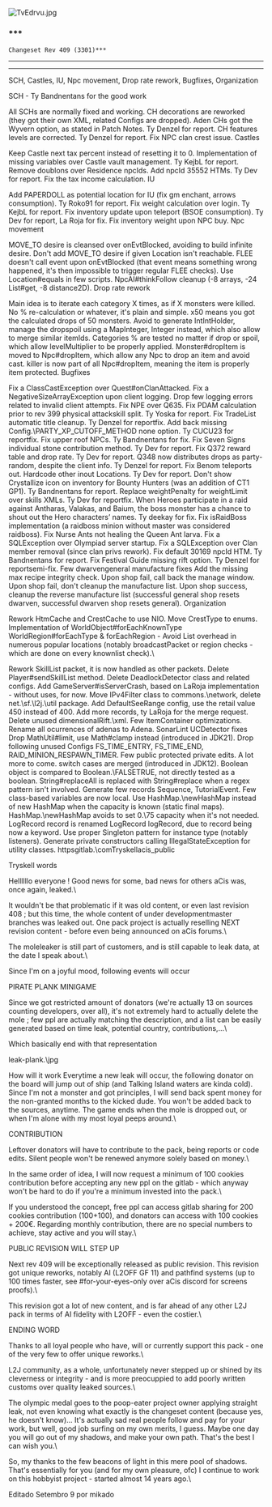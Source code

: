 ![TvEdrvu.jpg](https://i.imgur.com/TvEdrvu.jpg)

### ***
    Changeset Rev 409 (3301)***

---

---

SCH, Castles, IU, Npc movement, Drop rate rework, Bugfixes, Organization

SCH - Ty Bandnentans for the good work

All SCHs are normally fixed and working.
CH decorations are reworked (they got their own XML, related Configs are dropped).
Aden CHs got the Wyvern option, as stated in Patch Notes.
Ty Denzel for report.
CH features levels are corrected.
Ty Denzel for report.
Fix NPC clan crest issue.
Castles

Keep Castle next tax percent instead of resetting it to 0.
Implementation of missing variables over Castle vault management.
Ty KejbL for report.
Remove doublons over Residence npcIds.
Add npcId 35552 HTMs.
Ty Dev for report.
Fix the tax income calculation.
IU

Add PAPERDOLL as potential location for IU (fix gm enchant, arrows consumption).
Ty Roko91 for report.
Fix weight calculation over login.
Ty KejbL for report.
Fix inventory update upon teleport (BSOE consumption).
Ty Dev for report, La Roja for fix.
Fix inventory weight upon NPC buy.
Npc movement

MOVE_TO desire is cleansed over onEvtBlocked, avoiding to build infinite desire.
Don't add MOVE_TO desire if given Location isn't reachable.
FLEE doesn't call event upon onEvtBlocked (that event means something wrong happened, it's then impossible to trigger regular FLEE checks).
Use Location#equals in few scripts.
NpcAI#thinkFollow cleanup (-8 arrays, -24 List#get, -8 distance2D).
Drop rate rework

Main idea is to iterate each category X times, as if X monsters were killed.
No % re-calculation or whatever, it's plain and simple.
x50 means you got the calculated drops of 50 monsters.
Avoid to generate IntIntHolder, manage the dropspoil using a MapInteger, Integer instead, which also allow to merge similar itemIds.
Categories % are tested no matter if drop or spoil, which allow levelMultiplier to be properly applied.
Monster#dropItem is moved to Npc#dropItem, which allow any Npc to drop an item and avoid cast.
killer is now part of all Npc#dropItem, meaning the item is properly item protected.
Bugfixes

Fix a ClassCastException over Quest#onClanAttacked.
Fix a NegativeSizeArrayException upon client logging.
Drop few logging errors related to invalid client attempts.
Fix NPE over Q635.
Fix PDAM calculation prior to rev 399 physical attackskill split.
Ty Yoska for report.
Fix TradeList automatic title cleanup.
Ty Denzel for reportfix.
Add back missing Config.\PARTY_XP_CUTOFF_METHOD none option.
Ty CUCU23 for reportfix.
Fix upper roof NPCs.
Ty Bandnentans for fix.
Fix Seven Signs individual stone contribution method.
Ty Dev for report.
Fix Q372 reward table and drop rate.
Ty Dev for report.
Q348 now distributes drops as party-random, despite the client info.
Ty Denzel for report.
Fix Benom teleports out.
Hardcode other inout Locations.
Ty Dev for report.
Don't show Crystallize icon on inventory for Bounty Hunters (was an addition of CT1 GP1).
Ty Bandnentans for report.
Replace weightPenalty for weightLimit over skills XMLs.
Ty Dev for reportfix.
When Heroes participate in a raid against Antharas, Valakas, and Baium, the boss monster has a chance to shout out the Hero characters’ names.
Ty deekay for fix.
Fix isRaidBoss implementation (a raidboss minion without master was considered raidboss).
Fix Nurse Ants not healing the Queen Ant larva.
Fix a SQLException over Olympiad server startup.
Fix a SQLException over Clan member removal (since clan privs rework).
Fix default 30169 npcId HTM.
Ty Bandnentans for report.
Fix Festival Guide missing rift option.
Ty Denzel for reportsemi-fix.
Few dwarvengeneral manufacture fixes
Add the missing max recipe integrity check.
Upon shop fail, call back the manage window.
Upon shop fail, don't cleanup the manufacture list.
Upon shop success, cleanup the reverse manufacture list (successful general shop resets dwarven, successful dwarven shop resets general).
Organization

Rework HtmCache and CrestCache to use NIO.
Move CrestType to enums.
Implementation of WorldObject#forEachKnownType WorldRegion#forEachType & forEachRegion - Avoid List overhead in numerous popular locations (notably broadcastPacket or region checks - which are done on every knownlist check).\

Rework SkillList packet, it is now handled as other packets.
Delete Player#sendSkillList method.
Delete DeadlockDetector class and related configs.
Add GameServer#isServerCrash, based on LaRoja implementation - without uses, for now.
Move IPv4Filter class to commons.\network, delete net.\sf.\l2j.\util package.
Add DefaultSeeRange config, use the retail value 450 instead of 400.
Add more records, ty LaRoja for the merge request.
Delete unused dimensionalRift.\xml.
Few ItemContainer optimizations.
Rename all ocurrences of adenas to Adena.
SonarLint UCDetector fixes
Drop MathUtil#limit, use Math#clamp instead (introduced in JDK21).
Drop following unused Configs FS_TIME_ENTRY, FS_TIME_END, RAID_MINION_RESPAWN_TIMER.
Few public protected private edits.
A lot more to come.
switch cases are merged (introduced in JDK12).
Boolean object is compared to Boolean.\FALSETRUE, not directly tested as a boolean.
String#replaceAll is replaced with String#replace when a regex pattern isn't involved.
Generate few records Sequence, TutorialEvent.
Few class-based variables are now local.
Use HashMap.\newHashMap instead of new HashMap when the capacity is known (static final maps).
HashMap.\newHashMap avoids to set 0.\75 capacity when it's not needed.
LogRecord record is renamed LogRecord logRecord, due to record being now a keyword.
Use proper Singleton pattern for instance type (notably listeners).
Generate private constructors calling IllegalStateException for utility classes.
httpsgitlab.\comTryskellacis_public

Tryskell words

Hellllllo everyone ! Good news for some, bad news for others aCis was, once again, leaked.\

It wouldn't be that problematic if it was old content, or even last revision 408 ; but this time, the whole content of under developmentmaster branches was leaked out.
One pack project is actually reselling NEXT revision content - before even being announced on aCis forums.\

The moleleaker is still part of customers, and is still capable to leak data, at the date I speak about.\

Since I'm on a joyful mood, following events will occur

PIRATE PLANK MINIGAME

Since we got restricted amount of donators (we're actually 13 on sources counting developers, over all), it's not extremely hard to actually delete the mole ; few ppl are actually matching the description, and a list can be easily generated based on time leak, potential country, contributions,.\.\.\

Which basically end with that representation

leak-plank.\jpg

How will it work Everytime a new leak will occur, the following donator on the board will jump out of ship (and Talking Island waters are kinda cold).
Since I'm not a monster and got principles, I will send back spent money for the non-granted months to the kicked dude.
You won't be added back to the sources, anytime.
The game ends when the mole is dropped out, or when I'm alone with my most loyal peeps around.\

CONTRIBUTION

Leftover donators will have to contribute to the pack, being reports or code edits.
Silent people won't be renewed anymore solely based on money.\

In the same order of idea, I will now request a minimum of 100 cookies contribution before accepting any new ppl on the gitlab - which anyway won't be hard to do if you're a minimum invested into the pack.\

If you understood the concept, free ppl can access gitlab sharing for 200 cookies contribution (100+100), and donators can access with 100 cookies + 200€.
Regarding monthly contribution, there are no special numbers to achieve, stay active and you will stay.\

PUBLIC REVISION WILL STEP UP

Next rev 409 will be exceptionally released as public revision.
This revision got unique reworks, notably AI (L2OFF GF 11) and pathfind systems (up to 100 times faster, see #for-your-eyes-only over aCis discord for screens proofs).\

This revision got a lot of new content, and is far ahead of any other L2J pack in terms of AI fidelity with L2OFF - even the costier.\

ENDING WORD

Thanks to all loyal people who have, will or currently support this pack - one of the very few to offer unique reworks.\

L2J community, as a whole, unfortunately never stepped up or shined by its cleverness or integrity - and is more preocuppied to add poorly written customs over quality leaked sources.\

The olympic medal goes to the poop-eater project owner applying straight leak, not even knowing what exactly is the changeset content (because yes, he doesn't know).\.\.
It's actually sad real people follow and pay for your work, but well, good job surfing on my own merits, I guess.
Maybe one day you will go out of my shadows, and make your own path.
That's the best I can wish you.\

So, my thanks to the few beacons of light in this mere pool of shadows.
That's essentially for you (and for my own pleasure, ofc) I continue to work on this hobbyist project - started almost 14 years ago.\

Editado Setembro 9 por mikado
